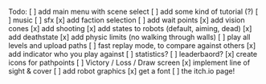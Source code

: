 Todo:
[ ] add main menu with scene select
[ ] add some kind of tutorial (?)
[ ] music
[ ] sfx
[x] add faction selection
[ ] add wait points
[x] add vision cones
[x] add shooting
[x] add states to robots (default, aiming, dead)
[x] add deathstate
[x] add physic limits (no walking through walls)
[ ] play all levels and upload paths
[ ] fast replay mode, to compare against others
[x] add indicator who you play against
[ ] statistics?
[ ] leaderbaord?
[x] create icons for pathpoints
[ ] Victory / Loss / Draw screen
[x] implement line of sight & cover
[ ] add robot graphics
[x] get a font
[ ] the itch.io page!